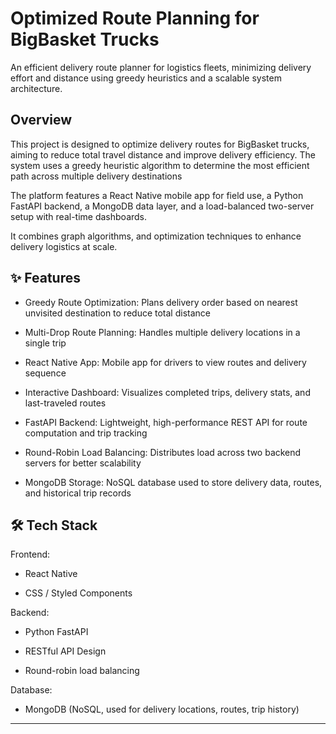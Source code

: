 # Optimized Route Planning for BigBasket Trucks

An efficient delivery route planner for logistics fleets, minimizing delivery effort and distance using greedy heuristics and a scalable system architecture.

## Overview
This project is designed to optimize delivery routes for BigBasket trucks, aiming to reduce total travel distance and improve delivery efficiency. The system uses a greedy heuristic algorithm to determine the most efficient path across multiple delivery destinations

The platform features a React Native mobile app for field use, a Python FastAPI backend, a MongoDB data layer, and a load-balanced two-server setup with real-time dashboards.

It combines graph algorithms, and optimization techniques to enhance delivery logistics at scale.

##  ✨ Features
- Greedy Route Optimization: Plans delivery order based on nearest unvisited destination to reduce total distance

- Multi-Drop Route Planning: Handles multiple delivery locations in a single trip

- React Native App: Mobile app for drivers to view routes and delivery sequence

- Interactive Dashboard: Visualizes completed trips, delivery stats, and last-traveled routes

- FastAPI Backend: Lightweight, high-performance REST API for route computation and trip tracking

- Round-Robin Load Balancing: Distributes load across two backend servers for better scalability

- MongoDB Storage: NoSQL database used to store delivery data, routes, and historical trip records

## 🛠️ Tech Stack
Frontend:

- React Native

- CSS / Styled Components

Backend:

- Python FastAPI

- RESTful API Design

- Round-robin load balancing

Database:

- MongoDB (NoSQL, used for delivery locations, routes, trip history)

---
